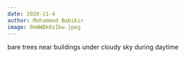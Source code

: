 ```yaml
---
date: 2020-11-4
author: Mohammed Babikir
image: 0kWWBk0zIbw.jpeg
---
```

bare trees near buildings under cloudy sky during daytime